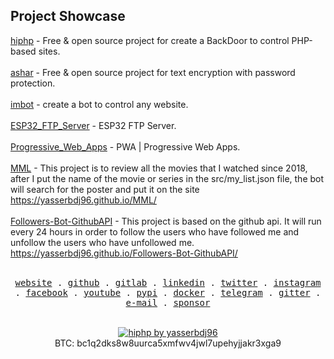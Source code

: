 ## Project Showcase
[hiphp](https://github.com/yasserbdj96/hiphp) - Free & open source project for create a BackDoor to control PHP-based sites.</br></br>
[ashar](https://github.com/yasserbdj96/ashar) - Free & open source project for text encryption with password protection.</br></br>
[imbot](https://github.com/yasserbdj96/imbot) - create a bot to control any website.</br></br>
[ESP32_FTP_Server](https://github.com/yasserbdj96/ESP32_FTP_Server) - ESP32 FTP Server.</br></br>
[Progressive_Web_Apps](https://github.com/yasserbdj96/Progressive_Web_Apps) - PWA | Progressive Web Apps.</br></br>
[MML](https://github.com/yasserbdj96/MML) - This project is to review all the movies that I watched since 2018, after I put the name of the movie or series in the src/my_list.json file, the bot will search for the poster and put it on the site https://yasserbdj96.github.io/MML/</br></br>
[Followers-Bot-GithubAPI](https://github.com/yasserbdj96/Followers-Bot-GithubAPI) - This project is based on the github api. It will run every 24 hours in order to follow the users who have followed me and unfollow the users who have unfollowed me. https://yasserbdj96.github.io/Followers-Bot-GithubAPI/</br></br>


<p align="center">
  <samp>
    <a href="https://yasserbdj96.github.io/">website</a> .
    <a href="https://github.com/yasserbdj96">github</a> .
    <a href="https://gitlab.com/yasserbdj96">gitlab</a> .
    <a href="https://www.linkedin.com/in/yasserbdj96">linkedin</a> .
    <a href="https://twitter.com/yasserbdj96">twitter</a> .
    <a href="https://instagram.com/yasserbdj96">instagram</a> .
    <a href="https://www.facebook.com/yasserbdj96">facebook</a> .
    <a href="https://www.youtube.com/@yasserbdj96">youtube</a> .
    <a href="https://pypi.org/user/yasserbdj96">pypi</a> .
    <a href="https://hub.docker.com/u/yasserbdj96">docker</a> .
    <a href="https://t.me/yasserbdj96">telegram</a> .
    <a href="https://gitter.im/yasserbdj96/yasserbdj96">gitter</a> .
    <a href="mailto:yasser.bdj96@gmail.com">e-mail</a> .
    <a href="https://ko-fi.com/yasserbdj96">sponsor</a>
  </samp>
</p>


<br>
<div align="center">
    <a href="https://ko-fi.com/yasserbdj96">
        <img src="https://ko-fi.com/img/githubbutton_sm.svg" alt="hiphp by yasserbdj96">
    </a><br>
    BTC: bc1q2dks8w8uurca5xmfwv4jwl7upehyjjakr3xga9<br>
</div>
